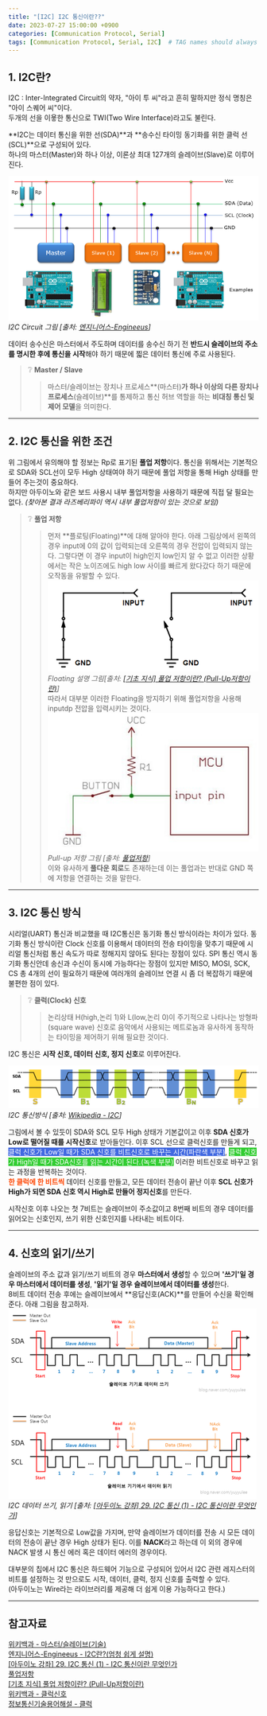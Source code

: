 ```yaml
---
title: "[I2C] I2C 통신이란??"
date: 2023-07-27 15:00:00 +0900
categories: [Communication Protocol, Serial]
tags: [Communication Protocol, Serial, I2C]  # TAG names should always be lowercase
---
```


## 1. I2C란?
I2C
  : Inter-Integrated Circuit의 약자, "아이 투 씨"라고 흔히 말하지만 정식 명칭은 "아이 스퀘어 씨"이다.  
  두개의 선을 이욯한 통신으로 TWI(Two Wire Interface)라고도 불린다.

**I2C는 데이터 통신을 위한 선(SDA)**과 **송수신 타이밍 동기화를 위한 클럭 선(SCL)**으로 구성되어 있다.  
하나의 마스터(Master)와 하나 이상, 이론상 최대 127개의 슬레이브(Slave)로 이루어진다.  

![i2c circuit](/assets/img/post_img/i2c_circuit.png)
_I2C Circuit 그림 [출처: [엔지니어스-Engineeus](https://mickael-k.tistory.com/184)]_

데이터 송수신은 마스터에서 주도하며 데이터를 송수신 하기 전 **반드시 슬레이브의 주소를 명시한 후에 통신을 시작**해야 하기 때문에 찗은 데이터 통신에 주로 사용된다.
> ❔ **Master / Slave**
>> 마스터/슬레이브는 장치나 프로세스**(마스터)**가 하나 이상의 다른 장치나 프로세스**(슬레이브)**를 통제하고 통신 허브 역할을 하는 **비대칭 통신 및 제어 모델**을 의미한다.

---
## 2. I2C 통신을 위한 조건  
위 그림에서 유의해야 할 정보는 Rp로 표기된 **풀업 저항**이다. 통신을 위해서는 기본적으로 SDA와 SCL선이 모두 High 상태여야 하기 때문에 풀업 저항을 통해 High 상태를 만들어 주는것이 중요하다.  
하지만 아두이노와 같은 보드 사용시 내부 풀업저항을 사용하기 때문에 직접 달 필요는 없다. *(찾아본 결과 라즈베리파이 역시 내부 풀업저항이 있는 것으로 보임)*

> ❔ **풀업 저항**
>> 먼저 **플로팅(Floating)**에 대해 알아야 한다. 아래 그림상에서 왼쪽의 경우 input에 0의 값이 입력되는데 오른쪽의 경우 전압이 입력되지 않는다.
그렇다면 이 경우 input이 high인지 low인지 알 수 없고 이러한 상황에서는 작은 노이즈에도 high low 사이를 빠르게 왔다갔다 하기 때문에 오작동을 유발할 수 있다.
![pull-up_resistance](/assets/img/post_img/floating.png)
_Floating 설명 그림[출처: [[기초 지식] 풀업 저항이란? (Pull-Up저항이란)](https://blog.naver.com/jamduino/220820935325)]_  
따라서 대부분 이러한 Floating을 방지하기 위해 풀업저항을 사용해 inputdp 전압을 입력시키는 것이다.  
![pull-up_resistance](/assets/img/post_img/pull-up_resistance.png)
_Pull-up 저항 그림 [출처: [풀업저항](https://m.blog.naver.com/PostView.naver?isHttpsRedirect=true&blogId=emperonics&logNo=221697492619)]_  
이와 유사하게 **풀다운 회로**도 존재하는데 이는 풀업과는 반대로 GND 쪽에 저항을 연결하는 것을 말한다.

---
## 3. I2C 통신 방식  
시리얼(UART) 통신과 비교했을 때 I2C통신은 동기화 통신 방식이라는 차이가 있다. 동기화 통신 방식이란 Clock 신호를 이용해서 데이터의 전송 타이밍을 맞추기 때문에 
시리얼 통신처럼 통신 속도가 따로 정해지지 않아도 된다는 장점이 있다. SPI 통신 역시 동기화 통신안데 송신과 수신이 동시에 가능하다는
장점이 있지만 MISO, MOSI, SCK, CS 총 4개의 선이 필요하기 때문에 여러개의 슬레이브 연결 시 좀 더 복잡하기 때문에 불편한 점이 있다.

> ❔ **클럭(Clock) 신호**
>> 논리상태 H(high,논리 1)와 L(low,논리 0)이 주기적으로 나타나는 방형파(square wave) 신호로 음악에서 사용되는 메트로놈과 유사하게 동작하는 타이밍을 제어하기 위해 필요한 것이다. 

I2C 통신은 **시작 신호, 데이터 신호, 정지 신호**로 이루어진다.

![I2C Timing Diagram](/assets/img/post_img/i2c_timing_diagram.png)
_I2C 통신방식 [출처: [Wikipedia - I2C](https://en.wikipedia.org/wiki/I%C2%B2C)]_  

그림에서 볼 수 있듯이 SDA와 SCL 모두 High 상태가 기본값이고 이후 **SDA 신호가 Low로 떨어질 때를 시작신호**로 받아들인다.
이후 SCL 선으로 클럭신호를 만들게 되고, 
<span style="color:white; background-color:RoyalBlue">클럭 신호가 Low일 때가 SDA 신호를 비트신호로 바꾸는 시간(파란색 부분)</span>, 
<span style="color:white; background-color:LimeGreen">클럭 신호가 High일 때가 SDA신호를 읽는 시간이 된다.(녹색 부분)</span> 
이러한 비트신호로 바꾸고 읽는 과정을 반복하는 것이다.  
<span style="color:OrangeRed">**한 클럭에 한 비트씩**</span>  데이터 신호를 만들고, 
모든 데이터 전송이 끝난 이후 **SCL 신호가 High가 되면 SDA 신호 역시 High로 만들어 정지신호**를 만든다.

시작신호 이후 나오는 첫 7비트는 슬레이브이 주소값이고 8번째 비트의 경우 데이터를 읽어오는 신호인지, 쓰기 위한 신호인지를 나타내는 비트이다.

---
## 4. 신호의 읽기/쓰기
슬레이브의 주소 값과 읽기/쓰기 비트의 경우 **마스터에서 생성**할 수 있으며 **'쓰기'일 경우 마스터에서 데이터를 생성**, **'읽기'일 경우 슬레이브에서 데이터를 생성**한다.  
8비트 데이터 전송 후에는 슬레이브에서 **응답신호(ACK)**를 만들어 수신을 확인해준다. 아래 그림을 참고하자.  
![I2C Data write/read](/assets/img/post_img/i2c_data_rw.png)
_I2C 데이터 쓰기, 읽기 [출처: [[아두이노 강좌] 29. I2C 통신 (1) - I2C 통신이란 무엇인가](https://blog.naver.com/yuyyulee/220323559541)]_  

응답신호는 기본적으로 Low값을 가지며, 만약 슬레이브가 데이터를 전송 시 모든 데이터의 전송이 끝난 경우 High 상태가 된다. 이를 **NACK**라고 하는데
이 외의 경우에 NACK 발생 시 통신 에러 혹은 데이터 에러의 경우이다.

대부분의 칩에서 I2C 통신은 하드웨어 기능으로 구성되어 있어서 I2C 관련 레지스터의 비트를 설정하는 것 만으로도 시작, 데이터, 클럭, 정지 신호를 출력할 수 있다.  
(아두이노는 Wire라는 라이브러리를 제공해 더 쉽게 이용 가능하다고 한다.)

---
## 참고자료
[위키백과 - 마스터/슬레이브(기술)](https://ko.wikipedia.org/wiki/%EB%A7%88%EC%8A%A4%ED%84%B0/%EC%8A%AC%EB%A0%88%EC%9D%B4%EB%B8%8C_(%EA%B8%B0%EC%88%A0))  
[엔지니어스-Engineeus - I2C란?(엄청 쉽게 설명)](https://mickael-k.tistory.com/184)  
[[아두이노 강좌] 29. I2C 통신 (1) - I2C 통신이란 무엇인가](https://blog.naver.com/yuyyulee/220323559541)  
[풀업저항](https://m.blog.naver.com/PostView.naver?isHttpsRedirect=true&blogId=emperonics&logNo=221697492619)  
[[기초 지식] 풀업 저항이란? (Pull-Up저항이란)](https://blog.naver.com/jamduino/220820935325)  
[위키백과 - 클럭신호](https://ko.wikipedia.org/wiki/%ED%81%B4%EB%9F%AD_%EC%8B%A0%ED%98%B8)  
[정보통신기술용어해설 - 클럭](http://www.ktword.co.kr/test/view/view.php?m_temp1=1509)